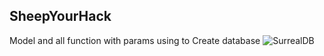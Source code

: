 ## SheepYourHack
Model and all function with params using to Create database ![SurrealDB](https://img.shields.io/badge/SurrealDB-FF00A0?style=for-the-badge&logo=surrealdb&logoColor=white)
